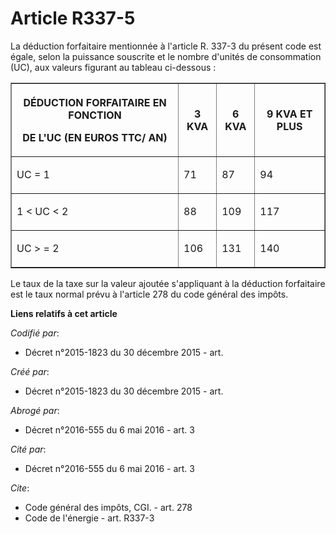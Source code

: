# Article R337-5

La déduction forfaitaire mentionnée à l'article R. 337-3 du présent code est égale, selon la puissance souscrite et le nombre
d'unités de consommation (UC), aux valeurs figurant au tableau ci-dessous : 

<table border="1">
      <tbody><tr>
        <th>

DÉDUCTION FORFAITAIRE EN FONCTION 

DE L'UC (EN EUROS TTC/ AN) </th>
        <th>

3 KVA </th>
        <th>

6 KVA </th>
        <th>

9 KVA ET PLUS </th>
      </tr>
      <tr>
        <td align="justify" valign="middle">

UC = 1 </td>
        <td align="justify" valign="middle">

71 </td>
        <td valign="middle" align="justify">

87 </td>
        <td align="justify" valign="middle">

94 </td>
      </tr>
      <tr>
        <td valign="middle" align="justify">

1 < UC < 2 </td>
        <td align="justify" valign="middle">

88 </td>
        <td valign="middle" align="justify">

109 </td>
        <td valign="middle" align="justify">

117 </td>
      </tr>
      <tr>
        <td align="justify" valign="middle">

UC > = 2 </td>
        <td align="justify" valign="middle">

106 </td>
        <td align="justify" valign="middle">

131 </td>
        <td align="justify" valign="middle">

140 </td>
      </tr>
    </tbody></table>

Le taux de la taxe sur la valeur ajoutée s'appliquant à la déduction forfaitaire est le taux normal prévu à l'article 278 du
code général des impôts.

**Liens relatifs à cet article**

_Codifié par_:

  - Décret n°2015-1823 du 30 décembre 2015 - art.

_Créé par_:

  - Décret n°2015-1823 du 30 décembre 2015 - art.

_Abrogé par_:

  - Décret n°2016-555 du 6 mai 2016 - art. 3

_Cité par_:

  - Décret n°2016-555 du 6 mai 2016 - art. 3

_Cite_:

  - Code général des impôts, CGI. - art. 278
  - Code de l'énergie - art. R337-3
